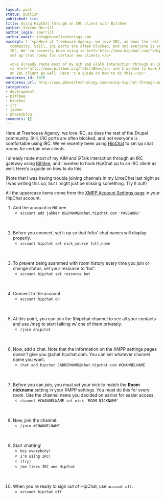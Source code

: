 ```yaml
---
layout: post
status: publish
published: true
title: Using HipChat through an IRC client with BitlBee
author: Steven Merrill
author_login: smerrill
author_email: info@phase2technology.com
excerpt: ! '<p>Here at Treehouse Agency, we love IRC, as does the rest of the Drupal
  community. Still, IRC ports are often blocked, and not everyone is comfortable using
  IRC. We''ve recently been using <a href="http://www.hipchat.com/">HipChat</a> to
  set up chat rooms for certain new clients.</p>

  <p>I already route most of my AIM and GTalk interaction through an IRC gateway using
  <a href="http://www.bitlbee.org/">BitlBee</a>, and I wanted to hook HipChat up to
  an IRC client as well. Here''s a guide on how to do this.</p>'
wordpress_id: 1070
wordpress_url: http://www.phase2technology.com/using-hipchat-through-an-irc-client-with-bitlbee/
categories:
- development
- bitlbee
- hipchat
- irc
- jabber
- phase2blog
comments: []
---
```

<p>Here at Treehouse Agency, we love IRC, as does the rest of the Drupal community. Still, IRC ports are often blocked, and not everyone is comfortable using IRC. We've recently been using <a href="http://www.hipchat.com/">HipChat</a> to set up chat rooms for certain new clients.</p></p>
<p>I already route most of my AIM and GTalk interaction through an IRC gateway using <a href="http://www.bitlbee.org/">BitlBee</a>, and I wanted to hook HipChat up to an IRC client as well. Here's a guide on how to do this.</p></p>
<p>(Note that I was having trouble joining channels in my LimeChat last night as I was writing this up, but I might just be missing something. Try it out!)</p></p>

<!--more-->

<p>All the uppercase items come from the <a href="https://www.hipchat.com/account/xmpp">XMPP Account Settings page</a> in your HipChat account.</p></p>
<ol>
<li>Add the account in Bitlbee.
<ul>
<li><code>account add jabber USERNAME@chat.hipchat.com 'PASSWORD'</code></li><br />
</ul><br />
</li></p>
<li>Before you connect, set it up so that folks' chat names will display properly.
<ul>
<li><code>account hipchat set nick_source full_name</code></li><br />
</ul><br />
</li></p>
<li>To prevent being spammed with room history every time you join or change status, set your resource to 'bot'.
<ul>
<li><code>account hipchat set resource bot</code></li><br />
</ul><br />
</li></p>
<li>Connect to the account.
<ul>
<li><code>account hipchat on</code></li><br />
</ul><br />
</li></p>
<li>At this point, you can join the &hipchat channel to see all your contacts and use /msg to start talking w/ one of them privately.
<ul>
<li><code>/join &hipchat</code></li><br />
</ul><br />
</li></p>
<li>Now, add a chat. Note that the information on the XMPP settings pages doesn't give you @chat.hipchat.com. You can set whatever channel name you want.
<ul>
<li><code>chat add hipchat JABBERNAME@chat.hipchat.com #CHANNELNAME</code></li><br />
</ul><br />
</li></p>
<li>Before you can join, you must set your nick to match the <strong>Room nickname</strong> setting in your XMPP settings. You must do this for every room. Use the channel name you decided on earlier for easier access.
<ul>
<li><code>channel #CHANNELNAME set nick 'ROOM NICKNAME'</code></li><br />
</ul><br />
</li></p>
<li>Now, join the channel.
<ul>
<li><code>/join #CHANNELNAME</code></li><br />
</ul><br />
</li></p>
<li>Start chatting!
<ul>
<li><code>Hey everybody!</code></li>
<li><code>I'm using IRC!</code></li>
<li><code>(fry)</code></li>
<li><code>/me likes IRC and HipChat</code></li><br />
</ul><br />
</li></p>
<li>When you're ready to sign out of HipChat, use <code>account off</code>.
<ul>
<li><code>account hipchat off</code></li><br />
</ul><br />
</li><br />
</ol></p>
